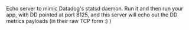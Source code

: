 Echo server to mimic Datadog's statsd daemon. Run it and then run your app, with DD pointed at port 8125, and this server will echo out the DD metrics payloads (in their raw TCP form :) )
